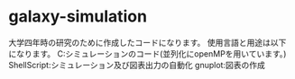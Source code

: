 # galaxy-simulation 

大学四年時の研究のために作成したコードになります。 
使用言語と用途は以下になります。
C:シミュレーションのコード(並列化にopenMPを用いています。)
ShellScript:シミュレーション及び図表出力の自動化
gnuplot:図表の作成

